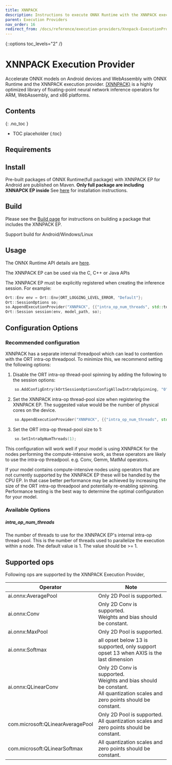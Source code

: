 ```yaml
---
title: XNNPACK
description: Instructions to execute ONNX Runtime with the XNNPACK execution provider
parent: Execution Providers
nav_order: 16
redirect_from: /docs/reference/execution-providers/Xnnpack-ExecutionProvider
---
```

{::options toc_levels="2" /}

# XNNPACK Execution Provider

Accelerate ONNX models on Android devices and WebAssembly with ONNX Runtime and the XNNPACK execution provider. [(XNNPACK)](https://github.com/google/XNNPACK) is a highly optimized library of floating-point neural network inference operators for ARM, WebAssembly, and x86 platforms.

## Contents
{: .no_toc }

* TOC placeholder
{:toc}

## Requirements


## Install
Pre-built packages of ONNX Runtime(full package) with XNNPACK EP for Android are published on Maven.
**Only full package are including XNNAPCK EP inside**
See [here](../install/index.md#install-on-android) for installation instructions.


## Build

Please see the [Build page](../build/eps.md#xnnpack) for instructions on building a package that includes the XNNPACK EP.

Support build for Android/Windows/Linux

## Usage

The ONNX Runtime API details are [here](../api).

The XNNPACK EP can be used via the C, C++ or Java APIs

The XNNPACK EP must be explicitly registered when creating the inference session. For example:

```C++
Ort::Env env = Ort::Env{ORT_LOGGING_LEVEL_ERROR, "Default"};
Ort::SessionOptions so;
so.AppendExecutionProvider("XNNPACK", {{"intra_op_num_threads", std::to_string(intra_op_num_threads)}});
Ort::Session session(env, model_path, so);
```

## Configuration Options

### Recommended configuration
XNNPACK has a separate internal threadpool which can lead to contention with the ORT intra-op threadpool.
To minimize this, we recommend setting the following options:
1. Disable the ORT intra-op thread-pool spinning by adding the following to the session options:
```C++
    so.AddConfigEntry(kOrtSessionOptionsConfigAllowIntraOpSpinning, "0");
```
2. Set the XNNPACK intra-op thread-pool size when registering the XNNPACK EP. The suggested value would be the number of physical cores on the device.
```C++
    so.AppendExecutionProvider("XNNPACK", {{"intra_op_num_threads", std::to_string(intra_op_num_threads)}});
```
3. Set the ORT intra-op thread-pool size to 1:
```C++
    so.SetIntraOpNumThreads(1);
```

This configuration will work well if your model is using XNNPACK for the nodes performing the compute-intensive work, as these operators are likely to use the intra-op threadpool. e.g. Conv, Gemm, MatMul operators.

If your model contains compute-intensive nodes using operators that are not currently supported by the XNNPACK EP these will be handled by the CPU EP. In that case better performance may be achieved by increasing the size of the ORT intra-op threadpool and potentially re-enabling spinning. Performance testing is the best way to determine the optimal configuration for your model.
### Available Options
##### intra_op_num_threads

The number of threads to use for the XNNPACK EP's internal intra-op thread-pool. This is the number of threads used to parallelize the execution within a node. The default value is 1. The value should be >= 1.


## Supported ops
Following ops are supported by the XNNPACK Execution Provider,

|Operator|Note|
|--------|------|
|ai.onnx:AveragePool|Only 2D Pool is supported.|
|ai.onnx:Conv|Only 2D Conv is supported.<br/>Weights and bias should be constant.|
|ai.onnx:MaxPool|Only 2D Pool is supported.|
|ai.onnx:Softmax|all opset below 13 is supported, only support opset 13 when AXIS is the last dimension|
|ai.onnx:QLinearConv|Only 2D Conv is supported.<br/>Weights and bias should be constant.<br/>All quantization scales and zero points should be constant.|
|com.microsoft:QLinearAveragePool|Only 2D Pool is supported.<br/>All quantization scales and zero points should be constant.|
|com.microsoft:QLinearSoftmax|All quantization scales and zero points should be constant.|
